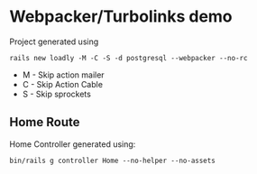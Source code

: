 # Webpacker/Turbolinks demo

Project generated using

    rails new loadly -M -C -S -d postgresql --webpacker --no-rc

  * M - Skip action mailer
  * C - Skip Action Cable
  * S - Skip sprockets

## Home Route

Home Controller generated using:

    bin/rails g controller Home --no-helper --no-assets
